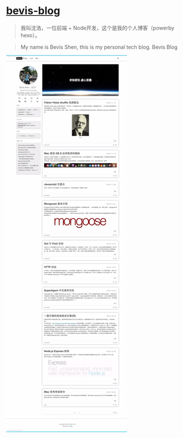 # [bevis-blog](https://utopia1991.github.io/)

>我叫沈浩，一位前端 + Node开发，这个是我的个人博客（powerby hexo）。

>My name is Bevis Shen, this is my personal tech blog. Bevis Blog

![我的博客](/images/blog.jpg "我的博客")
